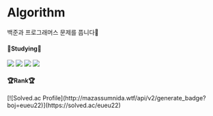 # Algorithm

백준과 프로그래머스 문제를 풉니다🧐

<h4>📖Studying📖</h4>
<span> 
<img src="https://img.shields.io/badge/Java-007396?style=flat-square&logo=Java&logoColor=white">
<img src="https://img.shields.io/badge/JavaScript-F7DF1E?style=flat-square&logo=JavaScript&logoColor=white">
<img src="https://img.shields.io/badge/Python-3776AB?style=flat-square&logo=Python&logoColor=white">
<img src="https://img.shields.io/badge/C++-00599C?style=flat-square&logo=C++&logoColor=white">
</span>  
  
  
<h4>🏆Rank🏆</h4>
[![Solved.ac Profile](http://mazassumnida.wtf/api/v2/generate_badge?boj=eueu22)](https://solved.ac/eueu22)
